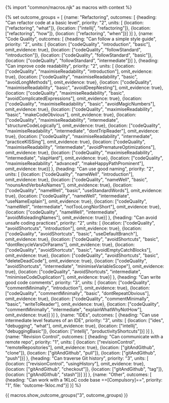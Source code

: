 {% import "common/macros.njk" as macros with context %}

{% set outcome_groups = [
  {name: "Refactoring", 
    outcomes: [
      {heading: "Can refactor code at a basic level", priority: "2", units: [
        {location: ["refactoring", "what"]},
        {location: ["intellij", "refactoring"]},
        {location: ["refactoring", "how"]},
        {location: ["refactoring", "when"]}]
      }]
  },
  {name: "Code Quality", 
    outcomes: [
      {heading: "Can follow a simple style guide", priority: "2", units: [
        {location: ["codeQuality", "introduction", "basic"], omit_evidence: true},
        {location: ["codeQuality", "followStandard", "introduction"]},
        {location: ["codeQuality", "followStandard", "basic"]},
        {location: ["codeQuality", "followStandard", "intermediate"]}]
      },
      {heading: "Can improve code readability", priority: "2", units: [
        {location: ["codeQuality", "maximiseReadability", "introduction"], omit_evidence: true},
        {location: ["codeQuality", "maximiseReadability", "basic", "avoidLongMethods"], omit_evidence: true},
        {location: ["codeQuality", "maximiseReadability", "basic", "avoidDeepNesting"], omit_evidence: true},
        {location: ["codeQuality", "maximiseReadability", "basic", "avoidComplicatedExpressions"], omit_evidence: true},
        {location: ["codeQuality", "maximiseReadability", "basic", "avoidMagicNumbers"], omit_evidence: true},
        {location: ["codeQuality", "maximiseReadability", "basic", "makeCodeObvious"], omit_evidence: true},
        {location: ["codeQuality", "maximiseReadability", "intermediate", "structureCodeLogically"], omit_evidence: true},
        {location: ["codeQuality", "maximiseReadability", "intermediate", "dontTripReader"], omit_evidence: true},
        {location: ["codeQuality", "maximiseReadability", "intermediate", "practiceKISSing"], omit_evidence: true},
        {location: ["codeQuality", "maximiseReadability", "intermediate", "avoidPrematureOptimizations"], omit_evidence: true},
        {location: ["codeQuality", "maximiseReadability", "intermediate", "slapHard"], omit_evidence: true},
        {location: ["codeQuality", "maximiseReadability", "advanced", "makeHappyPathProminent"], omit_evidence: true}]
      },
      {heading: "Can use good naming", priority: "2", units: [
        {location: ["codeQuality", "nameWell", "introduction"], omit_evidence: true},
        {location: ["codeQuality", "nameWell", "basic", "nounsAndVerbsAsNames"], omit_evidence: true},
        {location: ["codeQuality", "nameWell", "basic", "useStandardWords"], omit_evidence: true},
        {location: ["codeQuality", "nameWell", "intermediate", "useNameExplain"], omit_evidence: true},
        {location: ["codeQuality", "nameWell", "intermediate", "notTooLongNorShort"], omit_evidence: true},
        {location: ["codeQuality", "nameWell", "intermediate", "avoidMisleadingNames"], omit_evidence: true}]
      },
      {heading: "Can avoid unsafe coding practices", priority: "2", units: [
        {location: ["codeQuality", "avoidShortcuts", "introduction"], omit_evidence: true},
        {location: ["codeQuality", "avoidShortcuts", "basic", "useDefaultBranch"], omit_evidence: true},
        {location: ["codeQuality", "avoidShortcuts", "basic", "dontRecycleVarsOrParams"], omit_evidence: true},
        {location: ["codeQuality", "avoidShortcuts", "basic", "avoidEmptyCatchBlocks"], omit_evidence: true},
        {location: ["codeQuality", "avoidShortcuts", "basic", "deleteDeadCode"], omit_evidence: true},
        {location: ["codeQuality", "avoidShortcuts", "intermediate", "minimiseVariableScope"], omit_evidence: true},
        {location: ["codeQuality", "avoidShortcuts", "intermediate", "minimiseCodeDuplication"], omit_evidence: true}]
      },
      {heading: "Can write good code comments", priority: "3", units: [
        {location: ["codeQuality", "commentMinimally", "introduction"], omit_evidence: true},
        {location: ["codeQuality", "commentMinimally", "basic", "dontRepeatObvious"], omit_evidence: true},
        {location: ["codeQuality", "commentMinimally", "basic", "writeToReader"], omit_evidence: true},
        {location: ["codeQuality", "commentMinimally", "intermediate", "explainWhatWhyNotHow"], omit_evidence: true}]
      }]
  },
  {name: "IDEs", 
    outcomes: [
      {heading: "Can use intermediate level features of an IDE", priority: "3", units: [
        {location: ["ides", "debugging", "what"], omit_evidence: true},
        {location: ["intellij", "debuggingBasic"]},
        {location: ["intellij", "productivityShortcuts"]}]
      }]
  },
  {name: "Revision Control", 
    outcomes: [
      {heading: "Can communicate with a remote repo", priority: "1", units: [
        {location: ["revisionControl", "remoteRepositories"], omit_evidence: true},
        {location: ["gitAndGithub", "clone"]},
        {location: ["gitAndGithub", "pull"]},
        {location: ["gitAndGithub", "push"]}]
      },
      {heading: "Can traverse Git history", priority: "3", units: [
        {location: ["revisionControl", "usingHistory"], omit_evidence: true},
        {location: ["gitAndGithub", "checkout"]},
        {location: ["gitAndGithub", "tag"]},
        {location: ["gitAndGithub", "stash"]}]
      }]
  },
  {name: "Other", 
    outcomes: [
      {heading: "Can work with a 1KLoC code base ==[Compulsory]==", priority: "1", file: "outcome-1kloc.md"}]
  }] 
%}

{{ macros.show_outcome_groups("3", outcome_groups) }}

